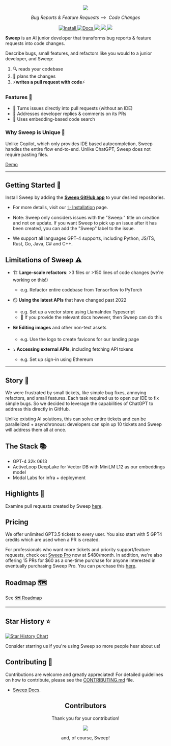 <p align="center">
    <img src="https://github.com/sweepai/sweep/assets/26889185/39d500fc-9276-402c-9ec7-3e61f57ad233">
</p>
<p align="center">
    <i>Bug Reports & Feature Requests ⟶&nbsp; Code Changes</i>
</p>

<p align="center">
<a href="https://sweep.dev">
    <img alt="Install" src="https://img.shields.io/badge/Install-sweep.dev-blue?link=https%3A%2F%2Fsweep.dev">
</a>
<a href="https://docs.sweep.dev/">
    <img alt="Docs" src="https://img.shields.io/badge/Docs-docs.sweep.dev-blue?link=https%3A%2F%2Fdocs.sweep.dev">
</a> 
<a href="https://discord.gg/sweep-ai">
    <img src="https://dcbadge.vercel.app/api/server/sweep-ai?style=flat" />
</a>
<a href="https://github.com/sweepai/sweep">
    <img src="https://img.shields.io/github/stars/sweepai/sweep" />
</a>
<a href="https://twitter.com/sweep__ai">
    <img src="https://img.shields.io/twitter/url?url=https%3A%2F%2Ftwitter.com%2Fsweep__ai" />
</a>
</p>

<b>Sweep</b> is an AI junior developer that transforms bug reports & feature requests into code changes.

Describe bugs, small features, and refactors like you would to a junior developer, and Sweep:
1. 🔍 reads your codebase
2. 📝 plans the changes
3. ⚡**writes a pull request with code**⚡

### Features 🌠

* 🌠 Turns issues directly into pull requests (without an IDE)
* 👀 Addresses developer replies & comments on its PRs
* 🔎 Uses embedding-based code search



### Why Sweep is Unique 🦄

Unlike Copilot, which only provides IDE based autocompletion, Sweep handles the entire flow end-to-end. Unlike ChatGPT, Sweep does not require pasting files.


[Demo](https://github.com/sweepai/sweep/assets/44910023/365ec29f-7317-40a7-9b5e-0af02f2b0e47)

---

## Getting Started 🚀

Install Sweep by adding the [**Sweep GitHub app**](https://github.com/apps/sweep-ai) to your desired repositories.

* For more details, visit our [✨ Installation](docs/installation.md) page.

* Note: Sweep only considers issues with the "Sweep:" title on creation and not on update. If you want Sweep to pick up an issue after it has been created, you can add the "Sweep" label to the issue.

* We support all languages GPT-4 supports, including Python, JS/TS, Rust, Go, Java, C# and C++.

## Limitations of Sweep ⚠️

* 🏗️ **Large-scale refactors**: >3 files or >150 lines of code changes (we're working on this!)
    * e.g. Refactor entire codebase from Tensorflow to PyTorch

* ⏲️ **Using the latest APIs** that have changed past 2022
    * e.g. Set up a vector store using LlamaIndex Typescript    
    * 🎩 If you provide the relevant docs however, then Sweep can do this

* 🖼️ **Editing images** and other non-text assets
    * e.g. Use the logo to create favicons for our landing page

* ⤵️ **Accessing external APIs**, including fetching API tokens
    * e.g. Set up sign-in using Ethereum

---

## Story 📘

We were frustrated by small tickets, like simple bug fixes, annoying refactors, and small features. Each task required us to open our IDE to fix simple bugs. So we decided to leverage the capabilities of ChatGPT to address this directly in GitHub.

Unlike existing AI solutions, this can solve entire tickets and can be parallelized + asynchronous: developers can spin up 10 tickets and Sweep will address them all at once.

## The Stack 📚
- GPT-4 32k 0613
- ActiveLoop DeepLake for Vector DB with MiniLM L12 as our embeddings model
- Modal Labs for infra + deployment

## Highlights 🌟
Examine pull requests created by Sweep [here](https://docs.sweep.dev/examples).

## Pricing
We offer unlimited GPT3.5 tickets to every user. You also start with 5 GPT4 credits which are used when a PR is created.

For professionals who want more tickets and priority support/feature requests, check out [Sweep Pro](https://buy.stripe.com/6oE5npbGVbhC97afZ4) now at $480/month. In addition, we're also offering 15 PRs for $60 as a one-time purchase for anyone interested in eventually purchasing Sweep Pro. You can purchase this [here](https://buy.stripe.com/7sI4jlaCR3PaabebIP).

## Roadmap 🗺
See [🗺️ Roadmap](https://docs.sweep.dev/roadmap)

---

## Star History ⭐

[![Star History Chart](https://api.star-history.com/svg?repos=sweepai/sweep&type=Date)](https://star-history.com/#sweepai/sweep&Date)

Consider starring us if you're using Sweep so more people hear about us!

## Contributing 🤝
Contributions are welcome and greatly appreciated! For detailed guidelines on how to contribute, please see the [CONTRIBUTING.md](CONTRIBUTING.md) file.
* [Sweep Docs](https://docs.sweep.dev/).


<h2 align="center">
    Contributors
</h2>
<p align="center">
    Thank you for your contribution!
</p>
<p align="center">
    <a href="https://github.com/sweepai/sweep/graphs/contributors">
      <img src="https://contrib.rocks/image?repo=sweepai/sweep" />
    </a>
</p>
<p align="center">
    and, of course, Sweep!
</p>